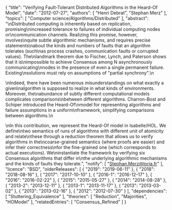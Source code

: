 {
    "title": "Verifying Fault-Tolerant Distributed Algorithms in the Heard-Of Model",
    "date": "2012-07-27",
    "authors": [
        "Henri Debrat",
        "Stephan Merz"
    ],
    "topics": [
        "Computer science/Algorithms/Distributed"
    ],
    "abstract": "\nDistributed computing is inherently based on replication, promising\nincreased tolerance to failures of individual computing nodes or\ncommunication channels. Realizing this promise, however, involves\nquite subtle algorithmic mechanisms, and requires precise statements\nabout the kinds and numbers of faults that an algorithm tolerates (such\nas process crashes, communication faults or corrupted values).  The\nlandmark theorem due to Fischer, Lynch, and Paterson shows that it is\nimpossible to achieve Consensus among N asynchronously communicating\nnodes in the presence of even a single permanent failure. Existing\nsolutions must rely on assumptions of \"partial synchrony\".\n<p>\nIndeed, there have been numerous misunderstandings on what exactly a given\nalgorithm is supposed to realize in what kinds of environments. Moreover, the\nabundance of subtly different computational models complicates comparisons\nbetween different algorithms. Charron-Bost and Schiper introduced the Heard-Of\nmodel for representing algorithms and failure assumptions in a uniform\nframework, simplifying comparisons between algorithms.\n<p>\nIn this contribution, we represent the Heard-Of model in Isabelle/HOL. We define\ntwo semantics of runs of algorithms with different unit of atomicity and relate\nthese through a reduction theorem that allows us to verify algorithms in the\ncoarse-grained semantics (where proofs are easier) and infer their correctness\nfor the fine-grained one (which corresponds to actual executions). We\ninstantiate the framework by verifying six Consensus algorithms that differ in\nthe underlying algorithmic mechanisms and the kinds of faults they tolerate.",
    "notify": [
        "Stephan.Merz@loria.fr"
    ],
    "licence": "BSD",
    "olderReleases": [
        {
            "2019": "2019-06-11"
        },
        {
            "2018": "2018-08-16"
        },
        {
            "2017": "2017-10-10"
        },
        {
            "2016-1": "2016-12-17"
        },
        {
            "2016": "2016-02-22"
        },
        {
            "2015": "2015-05-27"
        },
        {
            "2014": "2014-08-28"
        },
        {
            "2013-2": "2013-12-11"
        },
        {
            "2013-1": "2013-11-17"
        },
        {
            "2013": "2013-03-02"
        },
        {
            "2013": "2013-02-16"
        },
        {
            "2012": "2012-07-30"
        }
    ],
    "dependencies": [
        "Stuttering_Equivalence"
    ],
    "theories": [
        "Reduction",
        "Majorities",
        "HOModel"
    ],
    "relatedEntries": [
        "Consensus_Refined"
    ]
}